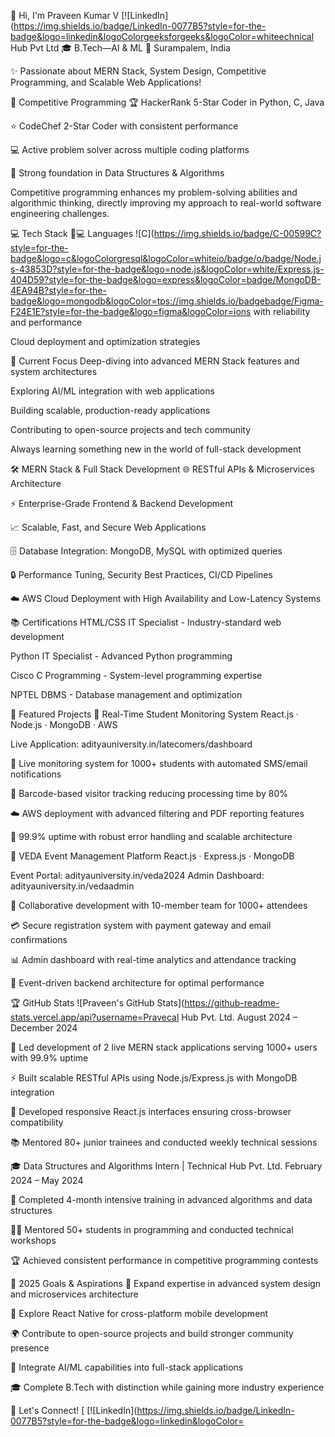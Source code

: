👋 Hi, I'm Praveen Kumar V
[![LinkedIn](https://img.shields.io/badge/LinkedIn-0077B5?style=for-the-badge&logo=linkedin&logoColorgeeksforgeeks&logoColor=whiteechnical Hub Pvt Ltd
🎓 B.Tech—AI & ML
📍 Surampalem, India

✨ Passionate about MERN Stack, System Design, Competitive Programming, and Scalable Web Applications!

🚩 Competitive Programming
🏆 HackerRank 5-Star Coder in Python, C, Java

⭐ CodeChef 2-Star Coder with consistent performance

💻 Active problem solver across multiple coding platforms

🧠 Strong foundation in Data Structures & Algorithms

Competitive programming enhances my problem-solving abilities and algorithmic thinking, directly improving my approach to real-world software engineering challenges.

💻 Tech Stack
👨💻 Languages
![C](https://img.shields.io/badge/C-00599C?style=for-the-badge&logo=c&logoColorgresql&logoColor=whiteio/badge/o/badge/Node.js-43853D?style=for-the-badge&logo=node.js&logoColor=white/Express.js-404D59?style=for-the-badge&logo=express&logoColor=badge/MongoDB-4EA94B?style=for-the-badge&logo=mongodb&logoColor=tps://img.shields.io/badgebadge/Figma-F24E1E?style=for-the-badge&logo=figma&logoColor=ions with reliability and performance

Cloud deployment and optimization strategies

🌱 Current Focus
Deep-diving into advanced MERN Stack features and system architectures

Exploring AI/ML integration with web applications

Building scalable, production-ready applications

Contributing to open-source projects and tech community

Always learning something new in the world of full-stack development

🛠️ MERN Stack & Full Stack Development
🌐 RESTful APIs & Microservices Architecture

⚡ Enterprise-Grade Frontend & Backend Development

📈 Scalable, Fast, and Secure Web Applications

🗄️ Database Integration: MongoDB, MySQL with optimized queries

🔒 Performance Tuning, Security Best Practices, CI/CD Pipelines

☁️ AWS Cloud Deployment with High Availability and Low-Latency Systems

📚 Certifications
HTML/CSS IT Specialist - Industry-standard web development

Python IT Specialist - Advanced Python programming

Cisco C Programming - System-level programming expertise

NPTEL DBMS - Database management and optimization

🚀 Featured Projects
🎯 Real-Time Student Monitoring System
React.js · Node.js · MongoDB · AWS

Live Application: adityauniversity.in/latecomers/dashboard

🔴 Live monitoring system for 1000+ students with automated SMS/email notifications

📱 Barcode-based visitor tracking reducing processing time by 80%

☁️ AWS deployment with advanced filtering and PDF reporting features

🚀 99.9% uptime with robust error handling and scalable architecture

🎪 VEDA Event Management Platform
React.js · Express.js · MongoDB

Event Portal: adityauniversity.in/veda2024
Admin Dashboard: adityauniversity.in/vedaadmin

👥 Collaborative development with 10-member team for 1000+ attendees

💳 Secure registration system with payment gateway and email confirmations

📊 Admin dashboard with real-time analytics and attendance tracking

🎯 Event-driven backend architecture for optimal performance

🏆 GitHub Stats
![Praveen's GitHub Stats](https://github-readme-stats.vercel.app/api?username=Pravecal Hub Pvt. Ltd.
August 2024 – December 2024

🚀 Led development of 2 live MERN stack applications serving 1000+ users with 99.9% uptime

⚡ Built scalable RESTful APIs using Node.js/Express.js with MongoDB integration

🎨 Developed responsive React.js interfaces ensuring cross-browser compatibility

📚 Mentored 80+ junior trainees and conducted weekly technical sessions

🎓 Data Structures and Algorithms Intern | Technical Hub Pvt. Ltd.
February 2024 – May 2024

🧠 Completed 4-month intensive training in advanced algorithms and data structures

👨🏫 Mentored 50+ students in programming and conducted technical workshops

🏆 Achieved consistent performance in competitive programming contests

🎯 2025 Goals & Aspirations
🚀 Expand expertise in advanced system design and microservices architecture

📱 Explore React Native for cross-platform mobile development

🌍 Contribute to open-source projects and build stronger community presence

🤖 Integrate AI/ML capabilities into full-stack applications

🎓 Complete B.Tech with distinction while gaining more industry experience

🤝 Let's Connect!
[
[![LinkedIn](https://img.shields.io/badge/LinkedIn-0077B5?style=for-the-badge&logo=linkedin&logoColor=
